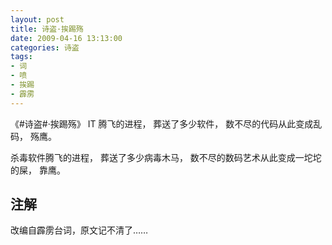 ```yaml
---
layout: post
title: 诗盗·挨踢殇
date: 2009-04-16 13:13:00
categories: 诗盗
tags:
- 词
- 喷
- 挨踢
- 霹雳
---
```

《#诗盗#·挨踢殇》
IT 腾飞的进程，
葬送了多少软件，
数不尽的代码从此变成乱码，
殇鹰。

杀毒软件腾飞的进程，
葬送了多少病毒木马，
数不尽的数码艺术从此变成一坨坨的屎，
靠鹰。

## 注解
改编自霹雳台词，原文记不清了……

